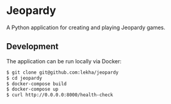 # Jeopardy

A Python application for creating and playing Jeopardy games.

## Development

The application can be run locally via Docker:
```bash
$ git clone git@github.com:lekha/jeopardy
$ cd jeopardy
$ docker-compose build
$ docker-compose up
$ curl http://0.0.0.0:8000/health-check
```
